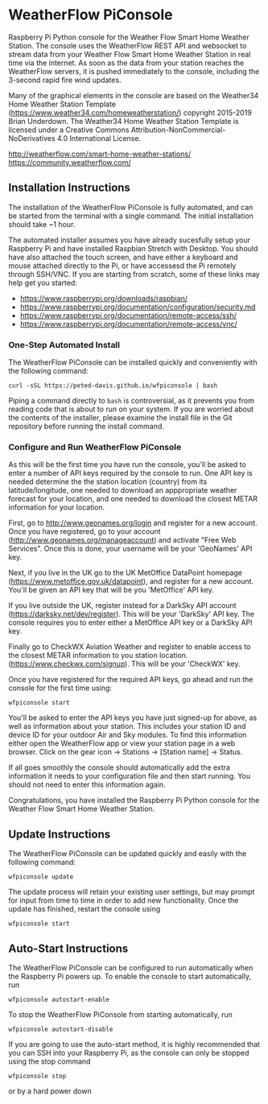 # WeatherFlow PiConsole
Raspberry Pi Python console for the Weather Flow Smart Home Weather Station. The 
console uses the WeatherFlow REST API and websocket to stream data from your 
Weather Flow Smart Home Weather Station in real time via the internet. As soon 
as the data from your station reaches the WeatherFlow servers, it is pushed 
immediately to the console, including the 3-second rapid fire wind updates.   

Many of the graphical elements in the console are based on the Weather34 Home
Weather Station Template (https://www.weather34.com/homeweatherstation/) 
copyright 2015-2019 Brian Underdown. The Weather34 Home Weather Station Template 
is licensed under a Creative Commons Attribution-NonCommercial-NoDerivatives 4.0 
International License.

http://weatherflow.com/smart-home-weather-stations/  
https://community.weatherflow.com/

## Installation Instructions

The installation of the WeatherFlow PiConsole is fully automated, and can
be started from the terminal with a single command. The initial installation 
should take ~1 hour.

The automated installer assumes you have already sucesfully setup your Raspberry 
Pi and have installed Raspbian Stretch with Desktop. You should have also attached 
the touch screen, and have either a keyboard and mouse attached directly to the Pi, 
or have accessesd the Pi remotely through SSH/VNC. If you are starting from 
scratch, some of these links may help get you started:

* https://www.raspberrypi.org/downloads/raspbian/
* https://www.raspberrypi.org/documentation/configuration/security.md
* https://www.raspberrypi.org/documentation/remote-access/ssh/
* https://www.raspberrypi.org/documentation/remote-access/vnc/

### One-Step Automated Install

The WeatherFlow PiConsole can be installed quickly and conveniently with the following 
command:
```
curl -sSL https://peted-davis.github.io/wfpiconsole | bash
```
Piping a command directly to ```bash``` is controversial, as it prevents you from 
reading code that is about to run on your system. If you are worried about the contents
of the installer, please examine the install file in the Git repository before running 
the install command.

### Configure and Run WeatherFlow PiConsole

As this will be the first time you have run the console, you'll be asked to enter 
a number of API keys required by the console to run. One API key is needed 
determine the the station location (country) from its latitude/longitude, 
one needed to download an apppropriate weather forecast for your location, 
and one needed to download the closest METAR information for your location.  

First, go to http://www.geonames.org/login and register for a new account. Once
you have registered, go to your account (http://www.geonames.org/manageaccount)
and activate "Free Web Services". Once this is done, your username will be your
'GeoNames' API key.

Next, if you live in the UK go to the UK MetOffice DataPoint homepage
(https://www.metoffice.gov.uk/datapoint), and register for a new account. You'll
be given an API key that will be you 'MetOffice' API key.

If you live outside the UK, register instead for a DarkSky API account 
(https://darksky.net/dev/register). This will be your 'DarkSky' API key. The 
console requires you to enter either a MetOffice API key or a DarkSky API key.

Finally go to CheckWX Aviation Weather and register to enable access to the 
closest METAR information to you station location. 
(https://www.checkwx.com/signup). This will be your 'CheckWX' key.

Once you have registered for the required API keys, go ahead and run the console
for the first time using:

```
wfpiconsole start
```

You'll be asked to enter the API keys you have just signed-up for above, as well 
as information about your station. This includes your station ID and device ID 
for your outdoor Air and Sky modules. To find this information either open the 
WeatherFlow app or view your station page in a web browser. Click on the gear icon 
-> Stations -> [Station name] -> Status.

If all goes smoothly the console should automatically add the extra information 
it needs to your configuration file and then start running. You should not need 
to enter this information again.

Congratulations, you have installed the Raspberry Pi Python console for the 
Weather Flow Smart Home Weather Station.

## Update Instructions

The WeatherFlow PiConsole can be updated quickly and easily with the following 
command:
```
wfpiconsole update
```
The update process will retain your existing user settings, but may prompt for
input from time to time in order to add new functionality. Once the update has 
finished, restart the console using
```
wfpiconsole start
```

## Auto-Start Instructions

The WeatherFlow PiConsole can be configured to run automatically when the
Raspberry Pi powers up. To enable the console to start automatically, run
```
wfpiconsole autostart-enable
```
To stop the WeatherFlow PiConsole from starting automatically, run
```
wfpiconsole autostart-disable
```
If you are going to use the auto-start method, it is highly recommended that you 
can SSH into your Raspberry Pi, as the console can only be stopped using the 
stop command
```
wfpiconsole stop
```
or by a hard power down
